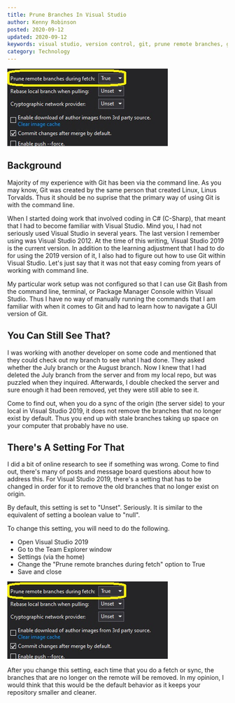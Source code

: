 ```yaml
---
title: Prune Branches In Visual Studio
author: Kenny Robinson
posted: 2020-09-12
updated: 2020-09-12
keywords: visual studio, version control, git, prune remote branches, git fetch, git fetch prune
category: Technology
---
```


![Screenshot of setting being changed to true](/images/2020.09.12-prune-branches-in-visual-studio/screenshot.jpg)

## Background

Majority of my experience with Git has been via the command line. As you may know, Git was created by
the same person that created Linux, Linus Torvalds. Thus it should be no suprise that the primary
way of using Git is with the command line.

When I started doing work that involved coding in C# (C-Sharp), that meant that I had to become
familiar with Visual Studio. Mind you, I had not seriously used Visual Studio in several years. The last
version I remember using was Visual Studio 2012. At the time of this writing, Visual Studio 2019 is
the current version. In addition to the learning adjustment that I had to do for using the
2019 version of it, I also had to figure out how to use Git within Visual Studio. Let's just say that
it was not that easy coming from years of working with command line.

My particular work setup was not configured so that I can use Git Bash from the command line, terminal,
or Package Manager Console within Visual Studio. 
Thus I have no way of manually running the commands that I am familiar with
when it comes to Git and had to learn how to navigate a GUI version of Git.

## You Can Still See That?

I was working with another developer on some code and mentioned that they could check out my branch
to see what I had done. They asked whether the July branch or the August branch. Now I knew that I had
deleted the July branch from the server and from my local repo, but was puzzled when they inquired. 
Afterwards, I double checked the server and sure enough it had been removed, yet they
were still able to see it.

Come to find out, when you do a sync of the origin (the server side) to your local in Visual Studio 2019,
it does not remove the branches that no longer exist by default. Thus you end up with stale branches
taking up space on your computer that probably have no use.

## There's A Setting For That

I did a bit of online research to see if something was wrong. Come to find out, there's many of posts 
and message board questions about how to address this. 
For Visual Studio 2019, there's a setting that has to be changed in order for it to remove the old
branches that no longer exist on origin.

By default, this setting is set to "Unset". Seriously. It is similar to the equivalent of setting a
boolean value to "null".

To change this setting, you will need to do the following.

* Open Visual Studio 2019
* Go to the Team Explorer window
* Settings (via the home)
* Change the "Prune remote branches during fetch" option to True
* Save and close

![Screenshot of setting being changed to true](/images/2020.09.12-prune-branches-in-visual-studio/screenshot.jpg)

After you change this setting, each time that you do a fetch or sync, the branches that are no
longer on the remote will be removed. In my opinion, I would think that this would be the default
behavior as it keeps your repository smaller and cleaner.
